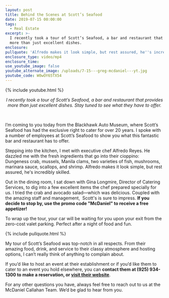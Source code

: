 ```yaml
---
layout: post
title: Behind the Scenes at Scott’s Seafood
date: 2019-07-15 00:00:00
tags:
  - Real Estate
excerpt: >-
  I recently took a tour of Scott’s Seafood, a bar and restaurant that provides
  more than just excellent dishes.
enclosure:
pullquote: 'Alfredo makes it look simple, but rest assured, he''s incredibly skilled.'
enclosure_type: video/mp4
enclosure_time:
use_youtube_image: false
youtube_alternate_image: /uploads/7-15---greg-mcdaniel---yt.jpg
youtube_code: W0wOY65TX54
---
```


{% include youtube.html %}

<center><em>I recently took a tour of Scott&rsquo;s Seafood, a bar and restaurant that provides more than just excellent dishes. Stay tuned to see what they have to offer.</em></center>

&nbsp;

I’m coming to you today from the Blackhawk Auto Museum, where Scott’s Seafood has had the exclusive right to cater for over 20 years. I spoke with a number of employees at Scott’s Seafood to show you what this fantastic bar and restaurant has to offer.

Stepping into the kitchen, I met with executive chef Alfredo Reyes. He dazzled me with the fresh ingredients that go into their cioppino: Dungeness crab, mussels, Manila clams, two varieties of fish, mushrooms, marinara sauce, scallops, and shrimp. Alfredo makes it look simple, but rest assured, he's incredibly skilled.

Out in the dining room, I sat down with Gina Longmire, Director of Catering Services, to dig into a few excellent items the chef prepared specially for us. I tried the crab and avocado salad—which was delicious. Coupled with the amazing staff and management, &nbsp;Scott's is sure to impress. **If you decide to stop by, use the promo code "McDaniel" to receive a free appetizer\!**

To wrap up the tour, your car will be waiting for you upon your exit from the zero-cost valet parking. Perfect after a night of food and fun.

{% include pullquote.html %}

My tour of Scott’s Seafood was top-notch in all respects. From their amazing food, drink, and service to their classy atmosphere and hosting options, I can’t really think of anything to complain about.

If you’d like to host an event at their establishment or if you’d like them to cater to an event you hold elsewhere, you can **contact them at (925) 934-1300 to make a reservation, or <u><a target="_blank" href="https://www.scottswc.com/">visit their website</a></u>**.

For any other questions you have, always feel free to reach out to us at the McDaniel Callahan Team. We’d be glad to hear from you.